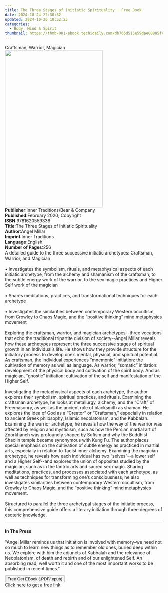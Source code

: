 ```yaml
---
title: The Three Stages of Initiatic Spirituality | Free Book
date: 2024-10-24 22:30:32
updated: 2024-10-26 10:52:25
categories:
  - Body, Mind & Spirit
thumbnail: https://thmb-001-ebook.techidaily.com/db765d515e59dae88885fcc2eec069c5265c185060e4fd61b29aa689ecc7df7b.jpg
---
```

<main id="book-container">
  <div class="flex flex-col">
    <div class="book-brief flex-1 py-6 px-4 sm:p-6 md:py-10 md:px-8">
      <!-- brief-->
      <div class="book-brief-main">Craftsman, Warrior, Magician</div>
    </div>
    <div
      class="book-meta-info flex-1 grid gap-4 col-start-1 col-end-3 row-start-1 sm:mb-6 sm:grid-cols-4 lg:gap-6 lg:col-start-2 lg:row-end-6 lg:row-span-6 lg:mb-0"
    >
      <div
        class="book-meta-info-left place-content-center mt-4 p-4 text-sm leading-6 col-start-2 col-span-2 dark:text-slate-400"
      >
        <img
          class="w-full h-500 object-cover rounded-lg sm:h-255 sm:col-span-2 lg:col-span-full"
          src="https://img-001-ebook.techidaily.com/b5f50df729e6c351b74ab9fd0400c5ed8d8fe8df800488eb7beccb5ac3878cf8.jpg"
          alt=""
          width="312"
          height="500"
        />
      </div>
      <div
        class="book-meta-info-right mt-2 col-start-1 row-start-2 col-span-3 self-center"
      >
        <!-- meta data  -->
        <div class="flex flex-col px-4 md:px-8">
          <div class="flex-1">
            <strong>Publisher</strong>:<span class="px-2"
              >Inner Traditions/Bear &amp; Company</span
            >
          </div>
          <div class="flex-1">
            <strong>Published</strong>:<span class="px-2"
              >February 2020; Copyright</span
            >
          </div>
          <div class="flex-1">
            <strong>ISBN</strong>:<span class="px-2">9781620559338</span>
          </div>
          <div class="flex-1">
            <strong>Title</strong>:<span class="px-2"
              >The Three Stages of Initiatic Spirituality</span
            >
          </div>
          <div class="flex-1">
            <strong>Author</strong>:<span class="px-2">Angel Millar</span>
          </div>
          <div class="flex-1">
            <strong>Imprint</strong>:<span class="px-2">Inner Traditions</span>
          </div>
          <div class="flex-1">
            <strong>Language</strong>:<span class="px-2">English</span>
          </div>
          <div class="flex-1">
            <strong>Number of Pages</strong>:<span class="px-2">256</span>
          </div>
        </div>
      </div>
    </div>
    <div class="book-description flex-1 py-6 px-4 sm:p-6 md:py-10 md:px-8">
      <div class="book-description-main">
        <div accordion-content="" id="description">
          A detailed guide to the three successive initiatic archetypes:
          Craftsman, Warrior, and Magician <br /><br />• Investigates the
          symbolism, rituals, and metaphysical aspects of each initiatic
          archetype, from the alchemy and shamanism of the craftsman, to the
          subtle energy work of the warrior, to the sex magic practices and
          Higher Self work of the magician <br /><br />• Shares meditations,
          practices, and transformational techniques for each archetype
          <br /><br />• Investigates the similarities between contemporary
          Western occultism, from Crowley to Chaos Magic, and the “positive
          thinking” mind metaphysics movement <br /><br />Exploring the
          craftsman, warrior, and magician archetypes--three vocations that echo
          the traditional tripartite division of society--Angel Millar reveals
          how these archetypes represent the three successive stages of
          spiritual growth in an individual’s life. He shows how they provide
          structure for the initiatory process to develop one’s mental,
          physical, and spiritual potential. As craftsman, the individual
          experiences “mnemonic” initiation: the cultivation of memory as well
          as language. As warrior, “somatic” initiation: development of the
          physical body and cultivation of the spirit body. And as magician,
          “gnostic” initiation: cultivation of the self and manifestation of the
          Higher Self. <br /><br />Investigating the metaphysical aspects of
          each archetype, the author explores their symbolism, spiritual
          practices, and rituals. Examining the craftsman archetype, he looks at
          metallurgy, alchemy, and the “Craft” of Freemasonry, as well as the
          ancient role of blacksmith as shaman. He explores the idea of God as a
          “Creator” or “Craftsman,” especially in relation to ancient Greek
          philosophy, Islamic neoplatonism, and the Kabbalah. Examining the
          warrior archetype, he reveals how the way of the warrior was affected
          by religion and mysticism, such as how the Persian martial art of
          Zoorkhaneh was profoundly shaped by Sufism and why the Buddhist
          Shaolin temple became synonymous with Kung Fu. The author places
          special emphasis on the cultivation of subtle energy as practiced in
          martial arts, especially in relation to Taoist inner alchemy.
          Examining the magician archetype, he reveals how each individual has
          two “selves”--a lower self and a Higher Self--and explores the union
          of opposites studied by the magician, such as in the tantric arts and
          sacred sex magic. Sharing meditations, practices, and processes
          associated with each archetype, as well as techniques for transforming
          one’s consciousness, he also investigates similarities between
          contemporary Western occultism, from Crowley to Chaos Magic, and the
          “positive thinking” mind metaphysics movement. <br /><br />Structured
          to parallel the three archetypal stages of the initiatic process, this
          comprehensive guide offers a literary initiation through three degrees
          of esoteric knowledge.
        </div>
        <div class="accordion-fader"></div>
      </div>
    </div>
    <div class="book-excerpts flex-1 py-6 px-4 sm:p-6 md:py-10 md:px-8">
      <!-- excerpts-->
      <div class="book-excerpts-main">
        <hr />
        <h4 class="placeholder placeholder-heading">
          <span>In The Press</span>
        </h4>
        <p>
          "Angel Millar reminds us that initiation is involved with memory–we
          need not so much to learn new things as to remember old ones, buried
          deep within us. We explore with him the adjuncts of Kabbalah and the
          relevance of Neoplatonism, of death and rebirth and of our enlightened
          Self. An absorbing read, well worth it and one of the most important
          works to be published in recent times."
        </p>
      </div>
    </div>
    <div
      class="book-about-author flex-1 py-6 px-4 sm:p-6 md:py-10 md:px-8"
    ></div>
    <div class="book-free-get flex-1 py-6 px-4 sm:p-6 md:py-10 md:px-8">
      <button
        id="btn-free-get"
        class="bg-blue-500 hover:bg-blue-700 text-white font-bold py-2 px-4 rounded"
      >
        Free Get EBook (.PDF/.epub)
      </button>
      <div id="countdown-display" class="px-2 text-lg mt-2"></div>
      <a
        id="free-link"
        class="hidden bg-blue-500 hover:bg-blue-700 text-white font-bold py-2 px-4 rounded"
        href="https://www.ebooks.com/en-us/book/209676647/the-three-stages-of-initiatic-spirituality/angel-millar/"
        target="_blank"
        >Click here to get a free link</a
      >
    </div>
    <script>
      let countdownTime = 0;
      let countdownInterval = null;
      document
        .getElementById('btn-free-get')
        .addEventListener('click', startCountdown);
      function startCountdown() {
        countdownTime = new Date().getTime() + 60000 * 3;
        countdownInterval = setInterval(updateCountdown, 1000);
        document.getElementById('btn-free-get').disabled = true;
        document
          .getElementById('btn-free-get')
          .classList.add('bg-gray-500', 'cursor-not-allowed');
      }
      function updateCountdown() {
        let currentTime = new Date().getTime();
        let timeLeft = countdownTime - currentTime;
        let secondsLeft = Math.floor(timeLeft / 1000);
        document.getElementById('countdown-display').innerHTML =
          `Remaining time: ${secondsLeft} seconds.`;
        if (secondsLeft <= 0) {
          clearInterval(countdownInterval);
          document.getElementById('btn-free-get').classList.add('hidden');
          document.getElementById('free-link').classList.remove('hidden');
          document.getElementById('countdown-display').innerHTML = '';
        }
      }
    </script>
  </div>
</main>
